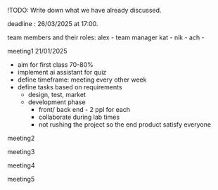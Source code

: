 !TODO: Write down what we have already discussed.

deadline : 26/03/2025 at 17:00.

team members and their roles:
alex - team manager
kat -
nik -
ach -

meeting1 21/01/2025
- aim for first class 70-80%
- implement ai assistant for quiz 
- define timeframe: meeting every other week 
- define tasks based on requirements
  - design, test, market  
  - development phase
    - front/ back end - 2 ppl for each
    - collaborate during lab times
    - not rushing the project so the end product satisfy everyone

meeting2



meeting3



meeting4



meeting5
